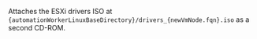 Attaches the ESXi drivers ISO at `{automationWorkerLinuxBaseDirectory}/drivers_{newVmNode.fqn}.iso` as a second CD-ROM.